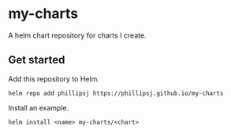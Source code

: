# my-charts

A helm chart repository for charts I create.

## Get started

Add this repository to Helm.

```
helm repo add phillipsj https://phillipsj.github.io/my-charts
```

Install an example.

```
helm install <name> my-charts/<chart>
```
